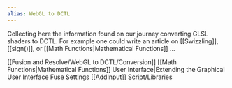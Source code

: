 ```yaml
---
alias: WebGL to DCTL
---
```


Collecting here the information found on our journey converting GLSL shaders to DCTL. For example one could write an article on [[Swizzling]], [[sign()]], or [[Math Functions|Mathematical Functions]] ...

[[Fusion and Resolve/WebGL to DCTL/Conversion]]
[[Math Functions|Mathematical Functions]]
User Interface|Extending the Graphical User Interface
Fuse Settings
[[AddInput]]
Script/Libraries



